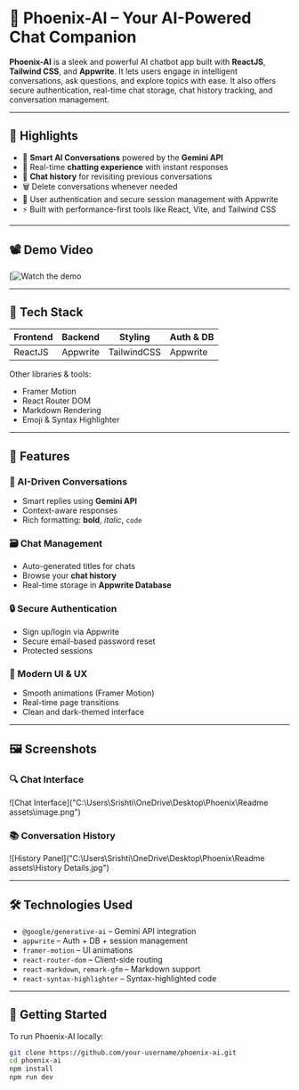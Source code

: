 # 🚀 Phoenix-AI – Your AI-Powered Chat Companion

**Phoenix-AI** is a sleek and powerful AI chatbot app built with **ReactJS**, **Tailwind CSS**, and **Appwrite**. It lets users engage in intelligent conversations, ask questions, and explore topics with ease. It also offers secure authentication, real-time chat storage, chat history tracking, and conversation management.

---

## 🌟 Highlights

- 🧠 **Smart AI Conversations** powered by the **Gemini API**
- 💬 Real-time **chatting experience** with instant responses
- 📁 **Chat history** for revisiting previous conversations
- 🗑️ Delete conversations whenever needed
- 🔐 User authentication and secure session management with Appwrite
- ⚡ Built with performance-first tools like React, Vite, and Tailwind CSS

---

## 📽️ Demo Video

[![Watch the demo](https://youtu.be/6U8f0r1J-2E)

---

## 🧰 Tech Stack

| Frontend | Backend | Styling | Auth & DB |
|----------|---------|---------|-----------|
| ReactJS  | Appwrite | TailwindCSS | Appwrite |

Other libraries & tools:
- Framer Motion
- React Router DOM
- Markdown Rendering
- Emoji & Syntax Highlighter

---

## 🔐 Features

### 🤖 AI-Driven Conversations
- Smart replies using **Gemini API**
- Context-aware responses
- Rich formatting: **bold**, _italic_, `code`

### 🗃️ Chat Management
- Auto-generated titles for chats
- Browse your **chat history**
- Real-time storage in **Appwrite Database**

### 🔒 Secure Authentication
- Sign up/login via Appwrite
- Secure email-based password reset
- Protected sessions

### 💅 Modern UI & UX
- Smooth animations (Framer Motion)
- Real-time page transitions
- Clean and dark-themed interface

---

## 🖼 Screenshots

### 🔍 Chat Interface  
![Chat Interface]("C:\Users\Srishti\OneDrive\Desktop\Phoenix\Readme assets\image.png")

### 📚 Conversation History  
![History Panel]("C:\Users\Srishti\OneDrive\Desktop\Phoenix\Readme assets\History Details.jpg")

---

## 🛠 Technologies Used

- `@google/generative-ai` – Gemini API integration
- `appwrite` – Auth + DB + session management
- `framer-motion` – UI animations
- `react-router-dom` – Client-side routing
- `react-markdown`, `remark-gfm` – Markdown support
- `react-syntax-highlighter` – Syntax-highlighted code

---

## 🚀 Getting Started

To run Phoenix-AI locally:

```bash
git clone https://github.com/your-username/phoenix-ai.git
cd phoenix-ai
npm install
npm run dev


